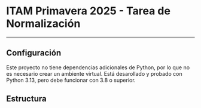 # ITAM Primavera 2025 - Tarea de Normalización

---

## Configuración

Este proyecto no tiene dependencias adicionales de Python, por lo que no es 
necesario crear un ambiente virtual. Está desarollado y probado con Python 3.13,
pero debe funcionar con 3.8 o superior.

## Estructura

